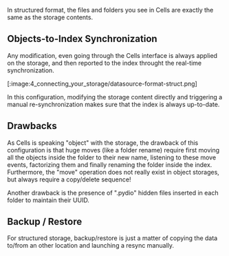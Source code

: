 In structured format, the files and folders you see in Cells are exactly the same as the storage contents.

## Objects-to-Index Synchronization

Any modification, even going through the Cells interface is always applied on the storage, and then reported to the index throught the real-time synchronization. 

[:image:4_connecting_your_storage/datasource-format-struct.png]

In this configuration, modifying the storage content directly and triggering a manual re-synchronization makes sure that the index is always up-to-date.

## Drawbacks

As Cells is speaking "object" with the storage, the drawback of this configuration is that huge moves (like a folder rename) require first moving all the objects inside the folder to their new name, listening to these move events, factorizing them and finally renaming the folder inside the index. Furthermore, the "move" operation does not really exist in object storages, but always require a copy/delete sequence!

Another drawback is the presence of ".pydio" hidden files inserted in each folder to maintain their UUID. 

## Backup / Restore

For structured storage, backup/restore is just a matter of copying the data to/from an other location and launching a resync manually.

